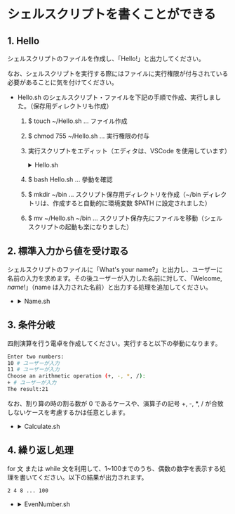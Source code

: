 # シェルスクリプトを書くことができる

## 1. Hello

シェルスクリプトのファイルを作成し、「Hello!」と出力してください。

なお、シェルスクリプトを実行する際にはファイルに実行権限が付与されている必要があることに気を付けてください。

- Hello.sh のシェルスクリプト・ファイルを下記の手順で作成、実行しました。（保存用ディレクトリも作成）
    1. $ touch ~/Hello.sh ... ファイル作成
    2. $ chmod 755 ~/Hello.sh ... 実行権限の付与
    3. 実行スクリプトをエディット（エディタは、VSCode を使用しています）
        <details><summary>Hello.sh</summary> 

        ```bash
        #!/bin/bash
        #echoでメッセージを表示
        echo "Hello!"
        ```
        </details>
    4. $ bash Hello.sh ... 挙動を確認
    5. $ mkdir ~/bin ... スクリプト保存用ディレクトリを作成（~/bin ディレクトリは、作成すると自動的に環境変数 $PATH に設定されました）
    6. $ mv ~/Hello.sh ~/bin ... スクリプト保存先にファイルを移動（シェルスクリプトの起動も楽になりました）

## 2. 標準入力から値を受け取る

シェルスクリプトのファイルに「What's your name?」と出力し、ユーザーに名前の入力を求めます。その後ユーザーが入力した名前に対して、「Welcome, $name!」（$name は入力された名前）と出力する処理を追加してください。

-   <details><summary>Name.sh</summary>

    ```bash
    #!/bin/bash
    #プロンプトをechoを使って表示
    echo "What's your name?" 
    #キーボード入力を「name」に代入
    read name 
    #結果を表示
    echo "Welcome, $name "
    ```
    </details>

## 3. 条件分岐

四則演算を行う電卓を作成してください。実行すると以下の挙動になります。

```bash
Enter two numbers:
10 # ユーザーが入力
11 # ユーザーが入力
Choose an arithmetic operation (+, -, *, /):
+ # ユーザーが入力
The result:21
```

なお、割り算の時の割る数が 0 であるケースや、演算子の記号 +, -, *, / が合致しないケースを考慮するかは任意とします。

-   <details><summary>Calculate.sh</summary>

    ```bash
    #!/bin/bash

    #関数定義（割り算について ... 除数が0の際はエラー。剰余は算出していません。）
    add_subtract_multiply () {
        echo "The result:"$(echo "$1 $2 $3" | bc)
    }

    divide () {
        if [ "$3" -eq 0 ]; then
            echo "Error: 0 cannot be a divisor."
        else
            echo "The result:"$(echo "$1 $2 $3" | bc)
        fi
    }

    #プロンプトを表示し、キーボード入力をコマンド引数に設定
    #計算が成り立つように、数値以外が入力された場合は再度入力を促す
    while true; do
        echo "Enter two numbers:"
        read num1
        read num2
        is_numeric='^-?[0-9]+([.][0-9]+)?$'
        if ! [[ "$num1" =~ $is_numeric ]] || ! [[ "$num2" =~ $is_numeric ]]; then
            echo "Error: Please enter valid numbers."
        else
            break
        fi
    done
    echo "Choose an arithmetic operation (+, -, *, /):"
    read op

    # 演算実行
    case "$op" in
    "+"|"-"|"*") add_subtract_multiply "$num1" "$op" "$num2" ;;
    "/") divide "$num1" "$op" "$num2" ;;
    *) echo "Error: "$op" is an invalid operator." ;;
    esac
    ```
    </details>

## 4. 繰り返し処理

for 文 または while 文を利用して、1~100までのうち、偶数の数字を表示する処理を書いてください。以下の結果が出力されます。

```bash
2 4 8 ... 100
```

-   <details><summary>EvenNumber.sh</summary>

    ```bash
    #!/bin/bash

    #1~100までの整数で、偶数のみを表示する。
    #一行で表示されるように、各偶数を配列に格納しスペース区切りで出力しています。

    EvenNum=()
    count=0

    for i in {1..100}; do
        if (( $i % 2 == 1 )) ; then
            continue
        fi
        EvenNum[$count]=$i
        ((count++))
    done

    echo ${EvenNum[@]}
    ```
    </details>